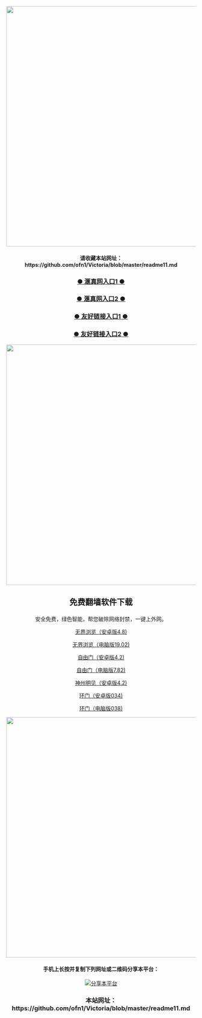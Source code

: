 <div align="center"><a href="https://s3.ap-southeast-2.amazonaws.com/szuntjhtt/index.html?p=5eca780227525624530"><IMG SRC="https://github.com/ofn1/Victoria/blob/master/hzhen5.jpg" width=640></a>
<div align=center><h4>请收藏本站网址：https://github.com/ofn1/Victoria/blob/master/readme11.md</h4></div>


<div align=center><h3><b><a href="https://s3.ap-southeast-2.amazonaws.com/szuntjhtt/index.html?p=5eca780227525624530">● 滙真网入口1 ● </a></b></h3></div>
  
<div align=center><h3><b><a href="https://ofn1.github.io?p=5eca780227525624530">● 滙真网入口2 ● </a></b></h3></div>

<div align=center><h3><b><a href="https://github.com/gofanben/gm/blob/master/swsp.md">● 友好链接入口1 ● </a></b></h3></div>

<div align=center><h3><b><a href="https://github.com/qqc2352/www/blob/master/README.md">● 友好链接入口2 ● </a></b></h3></div>

<div align="center"><a href="https://s3.ap-southeast-2.amazonaws.com/szuntjhtt/index.html?p=5eca780227525624530"><IMG SRC="https://github.com/ofn1/Victoria/blob/master/fngrchn3.jpg" width=640></a>

<h2><p><strong>免费翻墙软件下载</strong></p></h2>
安全免费，绿色智能，帮您破除网络封禁，一键上外网。<br>

[无界浏览（安卓版4.8)](https://cdn.jsdelivr.net/gh/ofn1/zhenzhen@1.5/um.apk)

[无界浏览（电脑版19.02)](https://cdn.jsdelivr.net/gh/ofn1/zhenzhen@1.5/u1902.zip)

[自由门（安卓版4.2)](https://cdn.jsdelivr.net/gh/ofn1/zhenzhen@1.5/fgma42.apk)

[自由门（电脑版7.82)](https://cdn.jsdelivr.net/gh/ofn1/zhenzhen@1.5/fg782p.zip)

[神州明见（安卓版4.2)](https://cdn.jsdelivr.net/gh/ofn1/zhenzhen@1.5/SzzdOgate.apk)

[环门（安卓版034)](https://cdn.jsdelivr.net/gh/ofn1/zhenzhen@1.5/oGatea.apk)

[环门（电脑版038)](https://cdn.jsdelivr.net/gh/ofn1/zhenzhen@1.5/oGate.zip)

<div align="center"><a href="https://s3.ap-southeast-2.amazonaws.com/szuntjhtt/index.html?p=5eca780227525624530"><IMG SRC="https://github.com/ofn1/Victoria/blob/master/fngrchn3.jpg" width=640></a>
  
<h4><h4>手机上长按并复制下列网址或二维码分享本平台：</h4>
  
<div align="center"><a href="https://github.com/ofn1/Victoria/blob/master/readme11.md"><img src="https://github.com/ofn1/Victoria/blob/master/qy_qr2.jpg" title="分享本平台"></img></a>

<div align=center><h3>本站网址：https://github.com/ofn1/Victoria/blob/master/readme11.md</h3></div>

